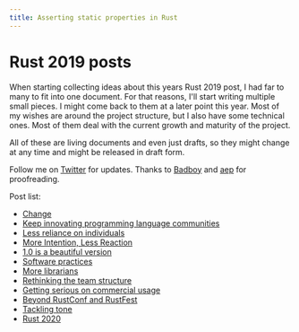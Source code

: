 ```yaml
---
title: Asserting static properties in Rust
---
```


# Rust 2019 posts

When starting collecting ideas about this years Rust 2019 post, I had far to many to fit into one document. For that reasons, I'll start writing multiple small pieces. I might come back to them at a later point this year. Most of my wishes are around the project structure, but I also have some technical ones. Most of them deal with the current growth and maturity of the project.

All of these are living documents and even just drafts, so they might change at any time and might be released in draft form.

Follow me on [Twitter](https://twitter.com/argorak) for updates. Thanks to [Badboy](https://github.com/badboy) and [aep](https://github.com/aep) for proofreading.

Post list:

* [Change](https://yakshav.es/rust-2019-change)
* [Keep innovating programming language communities](https://yakshav.es/rust-2019-keep-innovating-programming-language-communities)
* [Less reliance on individuals](https://yakshav.es/rust-2019-less-reliance-on-individuals)
* [More Intention, Less Reaction](https://yakshav.es/rust-2019-more-intention-less-reaction)
* [1.0 is a beautiful version](https://yakshav.es/rust-2019-one-zero-is-a-beautiful-version/)
* [Software practices](https://yakshav.es/rust-2019-software-practices)
* [More librarians](https://yakshav.es/rust-2019-more-librarians/)
* [Rethinking the team structure](https://yakshav.es/rust-2019-rethinking-the-team-structure/)
* [Getting serious on commercial usage](https://yakshav.es/rust-2019-getting-serious-on-commercial-usage/)
* [Beyond RustConf and RustFest](https://yakshav.es/rust-2019-beyond-rustconf-and-rustfest/)
* [Tackling tone](https://yakshav.es/rust-2019-tackling-tone/)
* [Rust 2020](https://yakshav.es/rust-2019-rust-2020/)